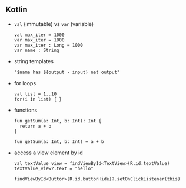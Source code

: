 ## Kotlin

- `val` (immutable) vs `var` (variable)

   ```{kotlin}
   val max_iter = 1000
   var max_iter = 1000
   var max_iter : Long = 1000
   var name : String
   ```

- string templates

  ```{kotlin}
  "$name has ${output - input} net output"
  ```

- for loops

  ```{kotlin}
  val list = 1..10
  for(i in list) { }
  ```

- functions

  ```{kotlin}
  fun getSum(a: Int, b: Int): Int {
    return a + b
  }

  fun getSum(a: Int, b: Int) = a + b
  ```

- access a view element by id

  ```{kotlin}
  val textValue_view = findViewById<TextView>(R.id.textValue)
  textValue_view?.text = "hello"

  findViewById<Button>(R.id.buttonHide)?.setOnClickListener(this)
  ```
